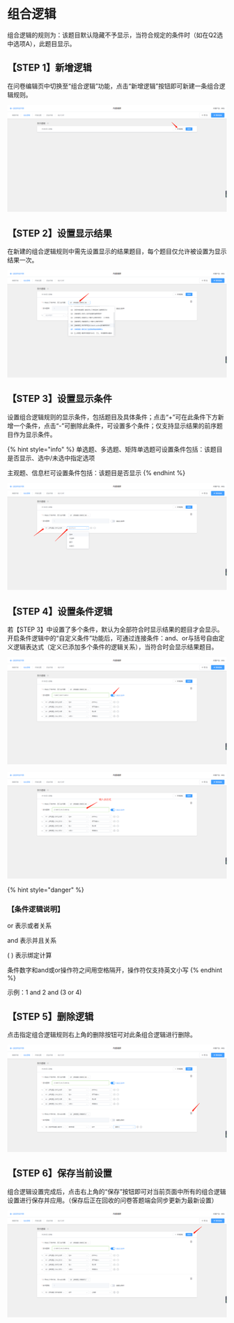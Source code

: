 # 组合逻辑

组合逻辑的规则为：该题目默认隐藏不予显示，当符合规定的条件时（如在Q2选中选项A），此题目显示。

## 【STEP 1】新增逻辑

在问卷编辑页中切换至“组合逻辑”功能，点击“新增逻辑”按钮即可新建一条组合逻辑规则。

![&#x65B0;&#x589E;&#x903B;&#x8F91;](../../.gitbook/assets/image%20%28164%29.png)

## 【STEP 2】设置显示结果

在新建的组合逻辑规则中需先设置显示的结果题目，每个题目仅允许被设置为显示结果一次。

![&#x8BBE;&#x7F6E;&#x663E;&#x793A;&#x7ED3;&#x679C;](../../.gitbook/assets/image%20%28171%29.png)

## 【STEP 3】设置显示条件

设置组合逻辑规则的显示条件，包括题目及具体条件；点击“+”可在此条件下方新增一个条件，点击“-”可删除此条件，可设置多个条件；仅支持显示结果的前序题目作为显示条件。

{% hint style="info" %}
单选题、多选题、矩阵单选题可设置条件包括：该题目是否显示、选中/未选中指定选项

主观题、信息栏可设置条件包括：该题目是否显示
{% endhint %}

![&#x8BBE;&#x7F6E;&#x663E;&#x793A;&#x6761;&#x4EF6;](../../.gitbook/assets/image%20%2853%29.png)

## 【STEP 4】设置条件逻辑

若【STEP 3】中设置了多个条件，默认为全部符合时显示结果的题目才会显示。开启条件逻辑中的“自定义条件”功能后，可通过连接条件：and、or与括号自由定义逻辑表达式（定义已添加多个条件的逻辑关系），当符合时会显示结果题目。

![&#x5F00;&#x542F;&#x81EA;&#x5B9A;&#x4E49;&#x6761;&#x4EF6;](../../.gitbook/assets/image%20%28126%29.png)

![&#x8F93;&#x5165;&#x8868;&#x8FBE;&#x5F0F;](../../.gitbook/assets/image%20%28179%29.png)

{% hint style="danger" %}
### 【条件逻辑说明】

or 表示或者关系 

and 表示并且关系 

\( \) 表示绑定计算

条件数字和and或or操作符之间用空格隔开，操作符仅支持英文小写
{% endhint %}

示例：1 and 2 and \(3 or 4\) 

## 【STEP 5】删除逻辑

点击指定组合逻辑规则右上角的删除按钮可对此条组合逻辑进行删除。

![&#x5220;&#x9664;&#x903B;&#x8F91;](../../.gitbook/assets/image%20%2829%29.png)

## 【STEP 6】保存当前设置

组合逻辑设置完成后，点击右上角的“保存”按钮即可对当前页面中所有的组合逻辑设置进行保存并应用。（保存后正在回收的问卷答题端会同步更新为最新设置）

![&#x4FDD;&#x5B58;&#x7EC4;&#x5408;&#x903B;&#x8F91;&#x8BBE;&#x7F6E;](../../.gitbook/assets/image%20%2873%29.png)



